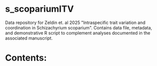 # s_scopariumITV

Data repository for Zeldin et. al 2025 "Intraspecific trait variation and coordination in Schizachyrium scoparium". Contains data file, metadata, and demonstrative R script to complement analyses documented in the associated manuscript. 

# Contents:

